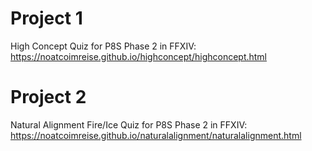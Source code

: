 # Project 1
High Concept Quiz for P8S Phase 2 in FFXIV: https://noatcoimreise.github.io/highconcept/highconcept.html
# Project 2
Natural Alignment Fire/Ice Quiz for P8S Phase 2 in FFXIV: https://noatcoimreise.github.io/naturalalignment/naturalalignment.html
